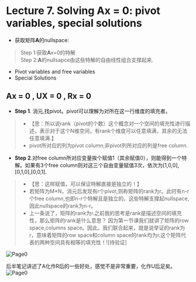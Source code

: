 # Lecture 7. Solving Ax = 0: pivot variables, special solutions
* 获取矩阵**A**的nullspace:   
> Step 1:获取**A**x=0的特解   
> Step 2:**A**的nullsapce由这些特解的自由线性组合支撑起来.    

* Pivot variables and free variables
* Special Solutions  

## Ax = 0 , UX = 0 , Rx = 0

* **Step 1**. 消元,找pivot。pivot可以理解为对所在这一行维度的填充者。
> *  【思：所以说rank（pivot的个数）这个概念对一个空间的填充性进行描述，表示对于这个N维空间，有rank个维度可以任意填满，其余的无法任意填满.】      
> * pivot所对应的列为pivot column;非pivot列所对应的列是free column.    
      
* **Step 2**.对free column所对应变量挨个赋值1（其余赋值0），则能得到一个特解。如果有3个free column则对这三个自由变量赋值3次，依次为[1,0,0],[0,1,0],[0,0,1].
> * 【思：这样赋值，可以保证特解直接是独立的！】  
> * 若矩阵为M*N，消元后发现有r个pivot,则称矩阵的rank为r。此时有n-r个free column,也即n-r个特解且是独立的。这些特解支撑起nullspace,因此nullspace的rank为n-r。
> * 上一条说了，矩阵的rank为r.之前我的思考是rank是描述空间的填充性，那么矩阵的rank是什么意思？ 因为第一节课我们就讲了矩阵的row space,columns space。因此，我们联合起来，就是说举证的rank为r，意味着矩阵的row space和column space的rank均为r.这个矩阵代表的两种空间具有相等的填充性！![待验证]
     

![Page0](https://github.com/zhukuixi/RainyNight/blob/master/LinearAlgebra/Images/L7_1.jpg)  

后半笔记讲述了A化作R后的一些好处，感觉不是非常重要，化作U后足矣。    
![Page0](https://github.com/zhukuixi/RainyNight/blob/master/LinearAlgebra/Images/L7_2.jpg)
